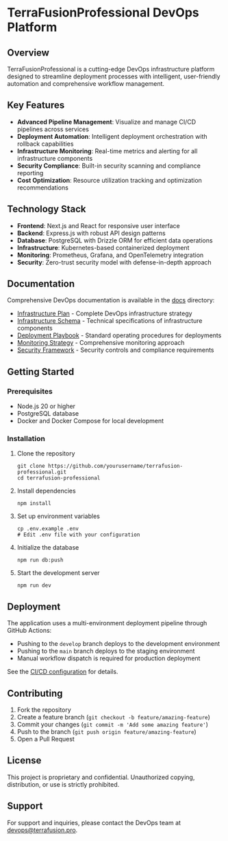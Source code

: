 # TerraFusionProfessional DevOps Platform

## Overview

TerraFusionProfessional is a cutting-edge DevOps infrastructure platform designed to streamline deployment processes with intelligent, user-friendly automation and comprehensive workflow management.

## Key Features

- **Advanced Pipeline Management**: Visualize and manage CI/CD pipelines across services
- **Deployment Automation**: Intelligent deployment orchestration with rollback capabilities
- **Infrastructure Monitoring**: Real-time metrics and alerting for all infrastructure components
- **Security Compliance**: Built-in security scanning and compliance reporting
- **Cost Optimization**: Resource utilization tracking and optimization recommendations

## Technology Stack

- **Frontend**: Next.js and React for responsive user interface
- **Backend**: Express.js with robust API design patterns
- **Database**: PostgreSQL with Drizzle ORM for efficient data operations
- **Infrastructure**: Kubernetes-based containerized deployment
- **Monitoring**: Prometheus, Grafana, and OpenTelemetry integration
- **Security**: Zero-trust security model with defense-in-depth approach

## Documentation

Comprehensive DevOps documentation is available in the [docs](./docs) directory:

- [Infrastructure Plan](./docs/devops_infrastructure_plan.md) - Complete DevOps infrastructure strategy
- [Infrastructure Schema](./docs/infrastructure_schema.md) - Technical specifications of infrastructure components
- [Deployment Playbook](./docs/deployment_playbook.md) - Standard operating procedures for deployments
- [Monitoring Strategy](./docs/monitoring_strategy.md) - Comprehensive monitoring approach
- [Security Framework](./docs/security_compliance_framework.md) - Security controls and compliance requirements

## Getting Started

### Prerequisites

- Node.js 20 or higher
- PostgreSQL database
- Docker and Docker Compose for local development

### Installation

1. Clone the repository
   ```
   git clone https://github.com/yourusername/terrafusion-professional.git
   cd terrafusion-professional
   ```

2. Install dependencies
   ```
   npm install
   ```

3. Set up environment variables
   ```
   cp .env.example .env
   # Edit .env file with your configuration
   ```

4. Initialize the database
   ```
   npm run db:push
   ```

5. Start the development server
   ```
   npm run dev
   ```

## Deployment

The application uses a multi-environment deployment pipeline through GitHub Actions:

- Pushing to the `develop` branch deploys to the development environment
- Pushing to the `main` branch deploys to the staging environment
- Manual workflow dispatch is required for production deployment

See the [CI/CD configuration](./.github/workflows/cicd.yml) for details.

## Contributing

1. Fork the repository
2. Create a feature branch (`git checkout -b feature/amazing-feature`)
3. Commit your changes (`git commit -m 'Add some amazing feature'`)
4. Push to the branch (`git push origin feature/amazing-feature`)
5. Open a Pull Request

## License

This project is proprietary and confidential. Unauthorized copying, distribution, or use is strictly prohibited.

## Support

For support and inquiries, please contact the DevOps team at devops@terrafusion.pro.